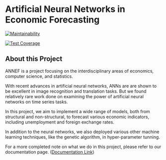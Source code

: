 # Artificial Neural Networks in Economic Forecasting

[![Maintainability](https://api.codeclimate.com/v1/badges/1a59eb686665b90ec53e/maintainability)](https://codeclimate.com/github/TianyuDu/AnnEconForecast/maintainability)

[![Test Coverage](https://api.codeclimate.com/v1/badges/1a59eb686665b90ec53e/test_coverage)](https://codeclimate.com/github/TianyuDu/AnnEconForecast/test_coverage)

## About this Project

ANNEF is a project focusing on the interdisciplinary areas of economics, computer science, and statistics.

With recent advances in artificial neural networks, ANNs are are shown to be excellent in image recognition and translation tasks. But we found relatively rare work done on examining the power of artificial neural networks on time series tasks.

In this project, we aim to implement a wide range of models, both from structural and non-structural, to forecast various economic indicators, including unemployment and foreign exchange rates.

In addition to the neural networks, we also deployed various other machine learning techniques, like the genetic algorithm, in hyper-parameter tunning.

For a more completed note on what we do in this project, please refer to our documentation page. ([Documentation Link](https://tianyudu.github.io/AnnEconForecast/))